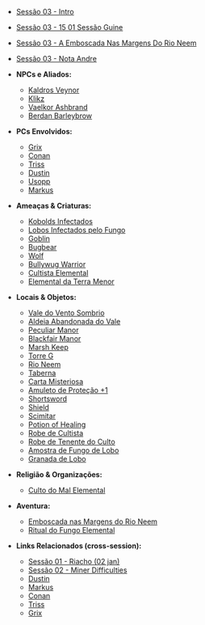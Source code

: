 - [Sessão 03 - Intro](sessao_03_-_intro.md)
- [Sessão 03 - 15 01 Sessão Guine](sessao_03_-_15_01_sessao_guine.md)
- [Sessão 03 - A Emboscada Nas Margens Do Rio Neem](sessao_03_-_a_emboscada_nas_margens_do_rio_neem.md)
- [Sessão 03 - Nota Andre](sessao_03_-_nota_andre.md)

- **NPCs e Aliados:**
    - [Kaldros Veynor](kaldros_veynor.md)
    - [Klikz](klikz.md)
    - [Vaelkor Ashbrand](vaelkor_ashbrand.md)
    - [Berdan Barleybrow](berdan_barleybrow.md)

- **PCs Envolvidos:**
    - [Grix](grix.md)
    - [Conan](conan.md)
    - [Triss](triss.md)
    - [Dustin](dustin.md)
    - [Usopp](usopp.md)
    - [Markus](markus.md)

- **Ameaças & Criaturas:**
    - [Kobolds Infectados](kobolds_infectados.md)
    - [Lobos Infectados pelo Fungo](lobos_infectados.md)
    - [Goblin](goblin.md)
    - [Bugbear](bugbear.md)
    - [Wolf](wolf.md)
    - [Bullywug Warrior](bullywug_warrior.md)
    - [Cultista Elemental](cultista_elemental.md)
    - [Elemental da Terra Menor](elemental_da_terra_menor.md)

- **Locais & Objetos:**
    - [Vale do Vento Sombrio](vale_do_vento_sombrio.md)
    - [Aldeia Abandonada do Vale](aldeia_abandonada.md)
    - [Peculiar Manor](peculiar_manor.md)
    - [Blackfair Manor](blackfair_manor.md)
    - [Marsh Keep](marsh_keep.md)
    - [Torre G](torre_g.md)
    - [Rio Neem](rio_neem.md)
    - [Taberna](taberna.md)
    - [Carta Misteriosa](carta_misteriosa.md)
    - [Amuleto de Proteção +1](amuleto_de_protecao_+1.md)
    - [Shortsword](shortsword.md)
    - [Shield](shield.md)
    - [Scimitar](scimitar.md)
    - [Potion of Healing](potion_of_healing.md)
    - [Robe de Cultista](robe_de_cultista.md)
    - [Robe de Tenente do Culto](robe_de_tenente_do_culto.md)
    - [Amostra de Fungo de Lobo](amostra_fungo_lobo.md)
    - [Granada de Lobo](granada_de_lobo.md)

- **Religião & Organizações:**
    - [Culto do Mal Elemental](culto_elemental.md)

- **Aventura:**
    - [Emboscada nas Margens do Rio Neem](emboscada_no_rio_neem.md)
    - [Ritual do Fungo Elemental](ritual_do_fungo.md)

- **Links Relacionados (cross-session):**
    - [Sessão 01 - Riacho (02 jan)](sessao_01_-_riacho_(02-jan).md)
    - [Sessão 02 - Miner Difficulties](sessao_02_-_miner_difficulties.md)
    - [Dustin](dustin.md)
    - [Markus](markus.md)
    - [Conan](conan.md)
    - [Triss](triss.md)
    - [Grix](grix.md)
